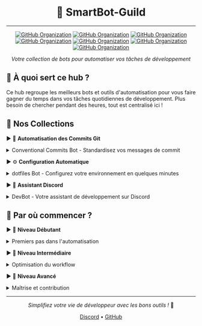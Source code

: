 <div align="center">

# 🤖 SmartBot-Guild
---

[![GitHub Organization](https://img.shields.io/badge/GitHub-42_Academy-purple?logo=github&logoColor=white)](https://github.com/42-academy/.github/blob/main/profile/README.md)
[![GitHub Organization](https://img.shields.io/badge/GitHub-SmartBot_Guild-181717?logo=github)](https://github.com/SmartBot-Guild)
[![GitHub Organization](https://img.shields.io/badge/GitHub-dev_forks_collection-181717?logo=github)](https://github.com/dev-forks-collection)
[![GitHub Organization](https://img.shields.io/badge/GitHub-42_Projects-181717?logo=github)](https://github.com/404)
[![GitHub Organization](https://img.shields.io/badge/GitHub-42_Career_Hub-181717?logo=github)](https://github.com/42-Career-Hub)
[![GitHub Organization](https://img.shields.io/badge/GitHub-42_Learning-181717?logo=github)](https://github.com/42-Learning)
[![GitHub Organization](https://img.shields.io/badge/GitHub-42_DevTools-181717?logo=github)](https://github.com/42-DevTools)

*Votre collection de bots pour automatiser vos tâches de développement*

</div>

## 🎯 À quoi sert ce hub ?

Ce hub regroupe les meilleurs bots et outils d'automatisation pour vous faire gagner du temps dans vos tâches quotidiennes de développement. Plus besoin de chercher pendant des heures, tout est centralisé ici !

## 🤖 Nos Collections

▶ 🔄 **Automatisation des Commits Git**
<details>
<summary>Conventional Commits Bot - Standardisez vos messages de commit</summary>

```bash
npm install -g @commitlint/cli
```

- ✨ Validation automatique du format
- 📝 Assistant de rédaction
- 💡 Génération de changelogs
</details>

▶ ⚙️ **Configuration Automatique**
<details>
<summary>dotfiles Bot - Configurez votre environnement en quelques minutes</summary>

```bash
bash <(curl -s https://raw.githubusercontent.com/CodelyTV/dotly/master/installer)
```

- 🔧 Configuration complète de l'environnement
- 🚀 Installation automatisée des outils
- 📦 Sauvegarde cloud des préférences
</details>

▶ 🤖 **Assistant Discord**
<details>
<summary>DevBot - Votre assistant de développement sur Discord</summary>

```
!github status - Vérifie l'état de vos repos
!deploy project - Lance un déploiement
!todo - Gère votre liste de tâches
```

- 🤖 Intégration GitHub
- 📊 Gestion de projets
- 📝 Suivi des tâches
</details>

## 🚀 Par où commencer ?

▶ 🌱 **Niveau Débutant**
<details>
<summary>Premiers pas dans l'automatisation</summary>

1. Installation des outils de base
   - Conventional Commits Bot
   - Configuration initiale de dotfiles

2. Configuration de l'environnement
   - Mise en place de l'éditeur
   - Configuration de Git
</details>

▶ 🔄 **Niveau Intermédiaire**
<details>
<summary>Optimisation du workflow</summary>

1. Mise en place des automatisations
   - Intégration de Dependabot
   - Configuration des GitHub Actions

2. Personnalisation des outils
   - Création de scripts personnalisés
   - Configuration avancée
</details>

▶ 🚀 **Niveau Avancé**
<details>
<summary>Maîtrise et contribution</summary>

1. Développement d'outils
   - Création de workflows personnalisés
   - Développement de scripts avancés

2. Contribution à l'écosystème
   - Partage de templates
   - Création de nouvelles fonctionnalités
</details>

<div align="center">

---

*Simplifiez votre vie de développeur avec les bons outils !* 🚀

[Discord](https://discord.gg/smartbot-guild) • [GitHub](https://github.com/SmartBot-Guild)

</div>
